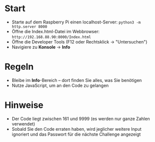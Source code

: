 # Start
- Starte auf dem Raspberry Pi einen localhost-Server: `python3 -m http.server 8000`
- Öffne die Index.html-Datei im Webbrowser: `http://192.168.88.90:8000/Index.html`
- Öffne die Developer Tools (F12 oder Rechtsklick → "Untersuchen")
- Navigiere zu **Konsole** → **Info**

# Regeln
- Bleibe im **Info**-Bereich – dort finden Sie alles, was Sie benötigen
- Nutze JavaScript, um an den Code zu gelangen

# Hinweise
- Der Code liegt zwischen 161 und 9999 (es werden nur ganze Zahlen verwendet)
- Sobald Sie den Code erraten haben, wird jeglicher weitere Input ignoriert und das Passwort für die nächste Challenge angezeigt

